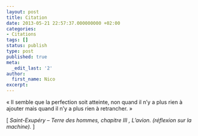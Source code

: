 ```yaml
---
layout: post
title: Citation
date: 2013-05-21 22:57:37.000000000 +02:00
categories:
- Citations
tags: []
status: publish
type: post
published: true
meta:
  _edit_last: '2'
author:
  first_name: Nico
excerpt:
---
```

<p>« Il semble que la perfection soit atteinte, non quand il n’y a plus rien à ajouter mais quand il n’y a plus rien à retrancher. »</p>
<p>[ <em>Saint-Exupéry – Terre des hommes, chapitre III , L’avion. (réflexion sur la machine).</em> ]</p>
